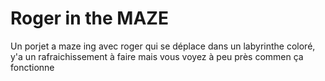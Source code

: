 # Roger in the MAZE
Un porjet a maze ing avec roger qui se déplace dans un labyrinthe coloré, y'a un rafraichissement à faire mais vous voyez à peu près commen ça fonctionne
